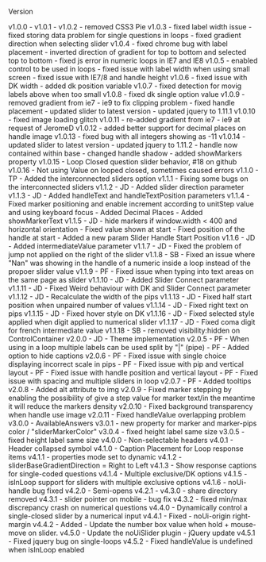 Version

v1.0.0 -
    v1.0.1 -
    v1.0.2  - removed CSS3 Pie
    v1.0.3  - fixed label width issue
            - fixed storing data problem for single questions in loops
            - fixed gradient direction when selecting slider
    v1.0.4  - fixed chrome bug with label placement
            - inverted direction of gradient for top to bottom and selected top to bottom
            - fixed js error in numeric loops in IE7 and IE8
    v1.0.5  - enabled control to be used in loops
            - fixed issue with label width when using small screen
            - fixed issue with IE7/8 and handle height
    v1.0.6  - fixed issue with DK width
            - added dk position variable
    v1.0.7  - fixed detection for movig labels above when too small
    v1.0.8  - fixed dk single option value
    v1.0.9  - removed gradient from ie7 - ie9 to fix clipping problem
            - fixed handle placement
            - updated slider to latest version
            - updated jquery to 1.11.1
    v1.0.10 - fixed image loading glitch
    v1.0.11 - re-added gradient from ie7 - ie9 at request of JeromeD
    v1.0.12 - added better support for decimal places on handle image
    v1.0.13 - fixed bug with all integers showing as -11
    v1.0.14 - updated slider to latest version
            - updated jquery to 1.11.2
            - handle now contained within base
            - changed handle shadow
            - added showMarkers property
    v1.0.15 - Loop Closed question slider behavior, #18 on github
    v1.0.16 - Not using Value on looped closed, sometimes caused errors
  v1.1.0    - TP - Added the interconnected sliders option
    v1.1.1  - Fixing some bugs on the interconnected sliders
    v1.1.2  - JD - Added slider direction parameter
    v1.1.3  - JD - Added handleText and handleTextPosition parameters
    v1.1.4  - Fixed marker positioning and enable increment according to unitStep value and using keyboard focus
            - Added Decimal Places
            - Added showMarkerText
    v1.1.5  - JD - hide markers if window.width < 400 and horizontal orientation
            - Fixed value shown at start
            - Fixed position of the handle at start
            - Added a new param Slider Handle Start Position
    v1.1.6  - JD - Added intermediateValue parameter
    v1.1.7  - JD - Fixed the problem of jump not applied on the right of the slider
    v1.1.8  - SB - Fixed an issue where "Nan" was showing in the handle of a numeric inside a loop instead of the propoer slider value
    v1.1.9  - PF - Fixed issue when typing into text areas on the same page as slider
    v1.1.10 - JD - Added Slider Connect parameter
    v1.1.11 - JD - Fixed Weird behaviour with DK and Slider Connect parameter
    v1.1.12 - JD - Recalculate the width of the pips
    v1.1.13 - JD - Fixed half start position when unpaired number of values
    v1.1.14 - JD - Fixed right text on pips
    v1.1.15 - JD - Fixed hover style on DK
    v1.1.16 - JD - Fixed selected style applied when digit applied to numerical slider
    v1.1.17 - JD - Fixed coma digit for french intermediate value
    v1.1.18 - SB - removed visibility:hidden on ControlContainer
v2.0.0 - JD - Theme implementation
    v2.0.5  - PF - When using in a loop multiple labels can be used split by "|" (pipe)
            - PF - Added option to hide captions
    v2.0.6  - PF - Fixed issue with single choice displaying incorrect scale in pips
            - PF - Fixed issue with pip and vertical layout
            - PF - Fixed issue with handle position and vertical layout
            - PF - Fixed issue with spacing and multiple sliders in loop
    v2.0.7  - PF - Added tooltips
    v2.0.8  - Added alt attribute to img
    v2.0.9  - Fixed marker stepping by enabling the possibility of give a step value for marker text/in the meantime it will reduce the markers density
    v2.0.10 - Fixed background transparency when handle use image
    v2.0.11 - Fixed handleValue overlapping problem
v3.0.0      - AvailableAnswers
    v3.0.1  - new property for marker and marker-pips color / "sliderMarkerColor"
    v3.0.4  - fixed height label same size
    v3.0.5  - fixed height label same size
v4.0.0      - Non-selectable headers
    v4.0.1  - Header collapsed symbol
  v4.1.0    - Caption Placement for Loop response items
    v4.1.1  - properties mode set to dynamic
    v4.1.2  - sliderBaseGradientDirection = Right to Left
    v4.1.3  - Show response captions for single-coded questions
    v4.1.4  - Multiple exclusive/DK options
    v4.1.5  - isInLoop support for sliders with multiple exclusive options
    v4.1.6  - noUi-handle bug fixed
  v4.2.0    - Semi-opens
    v4.2.1  -
  v4.3.0    - share directory removed
    v4.3.1  - slider pointer on mobile - bug fix
    v4.3.2  - fixed min/max discrepancy crash on numerical questions
  v4.4.0    - Dynamically control a single-closed slider by a numerical input
    v4.4.1  - Fixed - noUi-origin right-margin
    v4.4.2  - Added - Update the number box value when hold + mouse-move on slider.
  v4.5.0    - Update the noUiSlider plugin
            - jQuery update
    v4.5.1  - Fixed jquery bug on single-loops
    v4.5.2  - Fixed handleValue is undefined when isInLoop enabled
